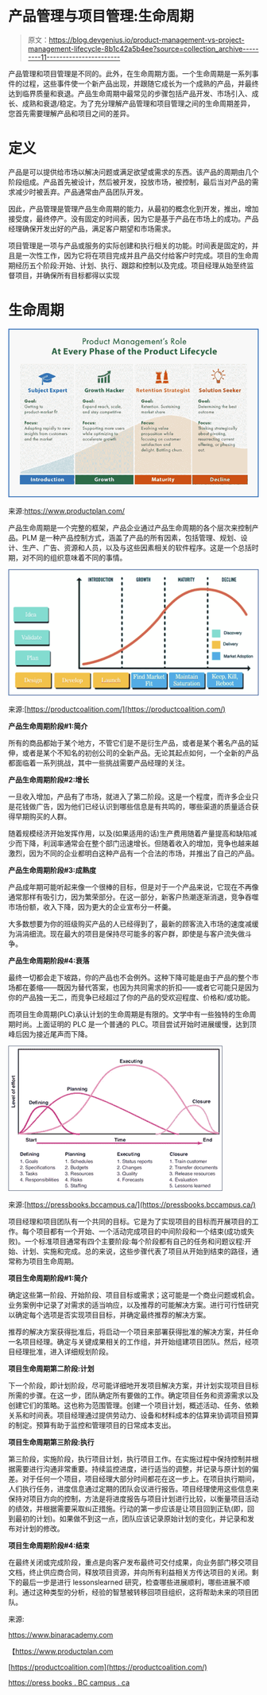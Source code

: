 # 产品管理与项目管理:生命周期

> 原文：<https://blog.devgenius.io/product-management-vs-project-management-lifecycle-8b1c42a5b4ee?source=collection_archive---------11----------------------->

产品管理和项目管理是不同的。此外，在生命周期方面。一个生命周期是一系列事件的过程，这些事件使一个新产品出现，并跟随它成长为一个成熟的产品，并最终达到临界质量和衰退。产品生命周期中最常见的步骤包括产品开发、市场引入、成长、成熟和衰退/稳定。为了充分理解产品管理和项目管理之间的生命周期差异，您首先需要理解产品和项目之间的差异。

# **定义**

产品是可以提供给市场以解决问题或满足欲望或需求的东西。该产品的周期由几个阶段组成。产品首先被设计，然后被开发，投放市场，被控制，最后当对产品的需求减少时被丢弃。产品通常由产品团队开发。

因此，产品管理是管理产品生命周期的能力，从最初的概念化到开发，推出，增加接受度，最终停产。没有固定的时间表，因为它是基于产品在市场上的成功。产品经理确保开发出好的产品，满足客户期望和市场需求。

项目管理是一项与产品或服务的实际创建和执行相关的功能。时间表是固定的，并且是一次性工作，因为它将在项目完成并且产品交付给客户时完成。项目的生命周期经历五个阶段:开始、计划、执行、跟踪和控制以及完成。项目经理从始至终监督项目，并确保所有目标都得以实现

# **生命周期**

![](img/a7c75b1d7402de637f3a39a135ed4d39.png)

来源:https://www.productplan.com/

产品生命周期是一个完整的框架，产品企业通过产品生命周期的各个层次来控制产品。PLM 是一种产品控制方式，涵盖了产品的所有因素，包括管理、规划、设计、生产、广告、资源和人员，以及与这些因素相关的软件程序。这是一个总括时期，对不同的组织意味着不同的事情。

![](img/d94fe92d89c14c7d6515c9953b037b93.png)

来源:[https://productcoalition.com/](https://productcoalition.com/)

**产品生命周期阶段#1:简介**

所有的商品都始于某个地方，不管它们是不是衍生产品，或者是某个著名产品的延伸，或者是某个不知名的初创公司的全新产品。无论其起点如何，一个全新的产品都面临着一系列挑战，其中一些挑战需要产品经理的关注。

**产品生命周期阶段#2:增长**

一旦收入增加，产品有了市场，就进入了第二阶段。这是一个程度，而许多企业只是花钱做广告，因为他们已经认识到哪些信息是有共鸣的，哪些渠道的质量适合获得早期购买的人群。

随着规模经济开始发挥作用，以及(如果适用的话)生产费用随着产量提高和缺陷减少而下降，利润率通常会在整个部门迅速增长。但随着收入的增加，竞争也越来越激烈，因为不同的企业都明白这种产品有一个合法的市场，并推出了自己的产品。

**产品生命周期阶段#3:成熟度**

产品成年期可能听起来像一个很棒的目标，但是对于一个产品来说，它现在不再像通常那样有吸引力，因为繁荣部分。在这一部分，新客户热潮逐渐消退，竞争吞噬市场份额，收入下降，因为更大的企业宣布分一杯羹。

大多数想要为你的班级购买产品的人已经得到了，最新的顾客流入市场的速度减缓为涓涓细流。现在最大的项目是保持尽可能多的客户群，即使是与客户流失做斗争。

**产品生命周期阶段#4:衰落**

最终一切都会走下坡路，你的产品也不会例外。这种下降可能是由于产品的整个市场都在萎缩——既因为替代答案，也因为共同需求的折扣——或者它可能只是因为你的产品独一无二，而竞争已经超过了你的产品的受欢迎程度、价格和/或功能。

而项目生命周期(PLC)承认计划的生命周期是有限的。文学中有一些独特的生命周期时尚。上面证明的 PLC 是一个普通的 PLC。项目尝试开始时进展缓慢，达到顶峰后因为接近尾声而下降。

![](img/fa43f35b5ebd399a2b296061e2aa6b8b.png)

来源:[https://pressbooks.bccampus.ca/](https://pressbooks.bccampus.ca/)

项目经理和项目团队有一个共同的目标。它是为了实现项目的目标而开展项目的工作。每个项目都有一个开始、一个活动完成项目的中间阶段和一个结束(成功或失败)。一个标准项目通常有四个主要阶段:每个阶段都有自己的任务和问题议程:开始、计划、实施和完成。总的来说，这些步骤代表了项目从开始到结束的路径，通常称为项目生命周期。

**项目生命周期阶段#1:简介**

确定这些第一阶段、开始阶段、项目目标或需求；这可能是一个商业问题或机会。业务案例中记录了对需求的适当响应，以及推荐的可能解决方案。进行可行性研究以确定每个选项是否实现项目目标，并确定最终推荐的解决方案。

推荐的解决方案获得批准后，将启动一个项目来部署获得批准的解决方案，并任命一名项目经理。确定与关键成果相关的工作组，并开始组建项目团队。然后，经项目经理批准，进入详细规划阶段。

**项目生命周期第二阶段:计划**

下一个阶段，即计划阶段，尽可能详细地开发项目解决方案，并计划实现项目目标所需的步骤。在这一步，团队确定所有要做的工作。确定项目任务和资源需求以及创建它们的策略。这也称为范围管理。创建一个项目计划，概述活动、任务、依赖关系和时间表。项目经理通过提供劳动力、设备和材料成本的估算来协调项目预算的制定。预算有助于监控和管理项目的日常成本支出。

**项目生命周期第三阶段:执行**

第三阶段，实施阶段，执行项目计划，执行项目工作。在实施过程中保持控制并根据需要进行沟通非常重要。持续监控进度，进行适当的调整，并记录与原计划的偏差。对于任何一个项目，项目经理大部分时间都花在这一步上。在项目执行期间，人们执行任务，进度信息通过定期的团队会议进行报告。项目经理使用这些信息来保持对项目方向的控制，方法是将进度报告与项目计划进行比较，以衡量项目活动的绩效，并根据需要采取纠正措施。行动的第一步应该是让项目回到正轨(即，回到最初的计划)。如果做不到这一点，团队应该记录原始计划的变化，并记录和发布对计划的修改。

**项目生命周期阶段#4:结束**

在最终关闭或完成阶段，重点是向客户发布最终可交付成果，向业务部门移交项目文档，终止供应商合同，释放项目资源，并向所有利益相关方传达项目的关闭。剩下的最后一步是进行 lessonslearned 研究，检查哪些进展顺利，哪些进展不顺利。通过这种类型的分析，经验的智慧被转移回项目组织，这将帮助未来的项目团队。

来源:

https://www.binaracademy.com

【https://www.productplan.com 

[https://productcoalition.com](https://productcoalition.com/)

[https://press books . BC campus . ca](https://pressbooks.bccampus.ca/)